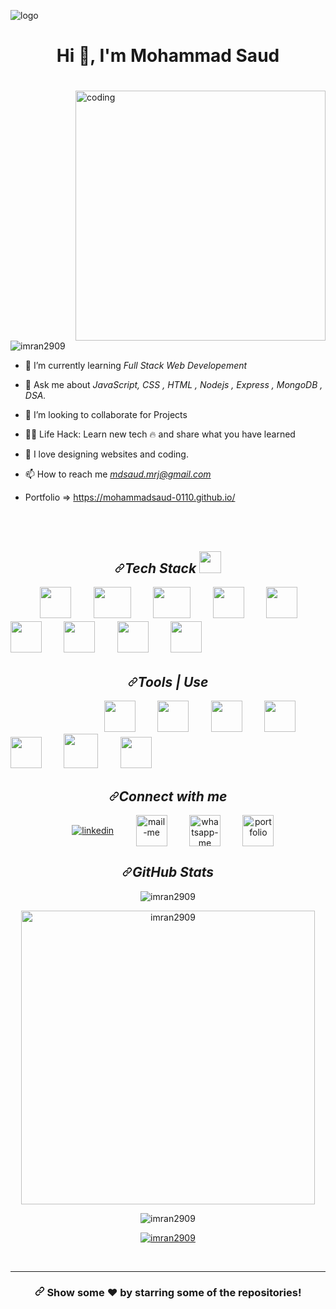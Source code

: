 ![logo](https://media.licdn.com/dms/image/D4E16AQH0L3jGZ6X_9A/profile-displaybackgroundimage-shrink_350_1400/0/1674559672070?e=1684368000&v=beta&t=0wd3l1uX3Pi3mhLPGmDM5ARb2RFQonUotV8HLleSATM)
<h1 align="center">Hi 👋, I'm Mohammad Saud</h1>
<h3 align="center"> 
  <img src="https://camo.githubusercontent.com/fffe3693d44b6b05cb4b79cdf000a8094f38eafdb1b3ab1d3e05eacc60ba6fbd/68747470733a2f2f726561646d652d747970696e672d7376672e6865726f6b756170702e636f6d3f666f6e743d636f6d666f7274616126636f6c6f723d3031364545412673697a653d32342677696474683d353030266c696e65733d43757272656e746c792b4c6561726e696e672b46756c6c2d537461636b2b5765622b446576656c6f706d656e743b4f70656e2d536f757263652b446576656c6f7065723b4e6963652b746f2b6d6565742b796f752e2e2e" alt="" style="margin-left: -340px; font-size: 22px;">

  
</h3>

<img align="right" alt="coding" width="400px" style="margin-left:50px" src="https://i.pinimg.com/originals/e1/f3/41/e1f3413bf5036045713341394f617225.gif">

<p align="left"> <img src="https://komarev.com/ghpvc/?username=imran2909&label=Profile%20views&color=0e75b6&style=flat" alt="imran2909" /> </p>


- 🌱 I’m currently learning *Full Stack Web Developement*

- 💬 Ask me about *JavaScript, CSS , HTML , Nodejs , Express , MongoDB , DSA.*

- 👯 I’m looking to collaborate for Projects

- 👨‍💻 Life Hack: Learn new tech 🔥 and share what you have learned

- 💓 I love designing websites and coding.

- 📫 How to reach me *mdsaud.mrj@gmail.com*

- Portfolio => https://mohammadsaud-0110.github.io/

<br><br>


<h2 align="center" dir="auto"><a id="user-content-tech-stack-" class="anchor" aria-hidden="true" href="#tech-stack-"><svg class="octicon octicon-link" viewBox="0 0 16 16" version="1.1" width="16" height="16" aria-hidden="true"><path fill-rule="evenodd" d="M7.775 3.275a.75.75 0 001.06 1.06l1.25-1.25a2 2 0 112.83 2.83l-2.5 2.5a2 2 0 01-2.83 0 .75.75 0 00-1.06 1.06 3.5 3.5 0 004.95 0l2.5-2.5a3.5 3.5 0 00-4.95-4.95l-1.25 1.25zm-4.69 9.64a2 2 0 010-2.83l2.5-2.5a2 2 0 012.83 0 .75.75 0 001.06-1.06 3.5 3.5 0 00-4.95 0l-2.5 2.5a3.5 3.5 0 004.95 4.95l1.25-1.25a.75.75 0 00-1.06-1.06l-1.25 1.25a2 2 0 01-2.83 0z"></path></svg></a><i>Tech Stack <a target="_blank" rel="noopener noreferrer nofollow" href="https://camo.githubusercontent.com/beb64ff21c883e318e4f5db5231c2ba4175705bea1c9249e82a41ab375db4f75/68747470733a2f2f6d65646961322e67697068792e636f6d2f6d656469612f51737347456d706b79454f684243623765312f67697068792e6769663f6369643d656366303565343761306e336769316266716e74716d6f62386739616964316f796a327772336473336d67373030626c267269643d67697068792e676966"><img src="https://camo.githubusercontent.com/beb64ff21c883e318e4f5db5231c2ba4175705bea1c9249e82a41ab375db4f75/68747470733a2f2f6d65646961322e67697068792e636f6d2f6d656469612f51737347456d706b79454f684243623765312f67697068792e6769663f6369643d656366303565343761306e336769316266716e74716d6f62386739616964316f796a327772336473336d67373030626c267269643d67697068792e676966" width="35" style="max-width: 100%;"></a></i></h2>
<div style="margin: 0px auto; display: inline;">  &nbsp; &nbsp;   &nbsp; &nbsp; &nbsp; &nbsp;  <img src="https://encrypted-tbn0.gstatic.com/images?q=tbn:ANd9GcTTP_RBWniG6RLuxBFaaQFguZB9ycs_w6Xbjw&usqp=CAU" style="width: 50px;" alt="">
 &nbsp; &nbsp; &nbsp; &nbsp;  <img src="https://cdn4.iconfinder.com/data/icons/social-media-logos-6/512/121-css3-512.png" style="width: 60px; height: 50px; margin-bottom: 5px;" alt="">
  &nbsp; &nbsp; &nbsp; &nbsp; <img src="https://upload.wikimedia.org/wikipedia/commons/thumb/3/38/HTML5_Badge.svg/800px-HTML5_Badge.svg.png" style="width: 60px; height: 50px; margin-bottom: 5px;" alt="">
  &nbsp; &nbsp; &nbsp; &nbsp; <img src="https://icons-for-free.com/iconfiles/png/512/js+library+long+shadow+nodejs+web+icon-1320184850167478047.png" style="width: 50px; height: 50px; margin-bottom: 5px;" alt="">
 &nbsp; &nbsp; &nbsp; &nbsp;  <img src="https://ih1.redbubble.net/image.438908244.6144/st,small,507x507-pad,600x600,f8f8f8.u2.jpg" style="width: 50px; height: 50px; margin-bottom: 5px;" alt="">
&nbsp; &nbsp; &nbsp; &nbsp;   <img src="https://cdn.iconscout.com/icon/free/png-256/mongodb-5-1175140.png" style="width: 50px; height: 50px; margin-bottom: 5px;" alt="">
&nbsp; &nbsp; &nbsp; &nbsp;   <img src="https://play-lh.googleusercontent.com/9zvNJHedNg_6lOdwcodODMVsyeHKxuTIpnbBzomRGGZAp_vKVXnd5SlF8XZcXyGYjQ" style="width: 50px; height: 50px; margin-bottom: 5px;" alt="">
 &nbsp; &nbsp; &nbsp; &nbsp;  <img src="https://obscureproblemsandgotchas.com/wp-content/uploads/2018/06/bootstrap-stack-e1530246058846.png" style="width: 50px; height: 50px; margin-bottom: 5px;" alt="">
 &nbsp; &nbsp; &nbsp; &nbsp;  <img src="https://encrypted-tbn0.gstatic.com/images?q=tbn:ANd9GcTJCTPT5iKGh1Fzcwyz4aOdD5hvqAfpphGQHw&usqp=CAU" style="width: 50px; height: 50px; margin-bottom: 5px;" alt="">
  

<br>
<h2 align="center" dir="auto"><a id="user-content-tech-stack-" class="anchor" aria-hidden="true" href="#tech-stack-"><svg class="octicon octicon-link" viewBox="0 0 16 16" version="1.1" width="16" height="16" aria-hidden="true"><path fill-rule="evenodd" d="M7.775 3.275a.75.75 0 001.06 1.06l1.25-1.25a2 2 0 112.83 2.83l-2.5 2.5a2 2 0 01-2.83 0 .75.75 0 00-1.06 1.06 3.5 3.5 0 004.95 0l2.5-2.5a3.5 3.5 0 00-4.95-4.95l-1.25 1.25zm-4.69 9.64a2 2 0 010-2.83l2.5-2.5a2 2 0 012.83 0 .75.75 0 001.06-1.06 3.5 3.5 0 00-4.95 0l-2.5 2.5a3.5 3.5 0 004.95 4.95l1.25-1.25a.75.75 0 00-1.06-1.06l-1.25 1.25a2 2 0 01-2.83 0z"></path></svg></a><i>Tools | Use</i></h2>
<div style="margin: 0px auto; display: inline;">  &nbsp; &nbsp;  &nbsp; &nbsp; &nbsp; &nbsp;  &nbsp; &nbsp; &nbsp; &nbsp;  &nbsp; &nbsp; &nbsp; &nbsp; &nbsp;   &nbsp; &nbsp; &nbsp; &nbsp; <img src="https://upload.wikimedia.org/wikipedia/commons/4/45/Notion_app_logo.png" style="width: 50px;" alt="">
    &nbsp; &nbsp;  &nbsp; &nbsp; <img src="https://git-scm.com/images/logos/downloads/Git-Icon-1788C.png" style="width: 50px;" alt="">
    &nbsp; &nbsp;  &nbsp; &nbsp; <img src="https://cdn-icons-png.flaticon.com/512/25/25231.png" style="width: 50px;" alt="">
    &nbsp; &nbsp;  &nbsp; &nbsp; <img src="https://cdn.freebiesupply.com/logos/large/2x/netlify-logo-png-transparent.png" style="width: 50px;" alt="">
    &nbsp; &nbsp;  &nbsp; &nbsp; <img src="https://code.visualstudio.com/assets/images/code-stable.png" style="width: 50px;" alt="">
    &nbsp; &nbsp;  &nbsp; &nbsp; <img src="https://cdn.worldvectorlogo.com/logos/postman.svg" style="width: 55px;" alt="">
    &nbsp; &nbsp;  &nbsp; &nbsp; <img src="https://avatars.githubusercontent.com/u/77067997?s=200&v=4" style="width: 50px;" alt="">
 <br>
  
  
    

  <h2 align="center" dir="auto"><a id="user-content-tech-stack-" class="anchor" aria-hidden="true" href="#tech-stack-"><svg class="octicon octicon-link" viewBox="0 0 16 16" version="1.1" width="16" height="16" aria-hidden="true"><path fill-rule="evenodd" d="M7.775 3.275a.75.75 0 001.06 1.06l1.25-1.25a2 2 0 112.83 2.83l-2.5 2.5a2 2 0 01-2.83 0 .75.75 0 00-1.06 1.06 3.5 3.5 0 004.95 0l2.5-2.5a3.5 3.5 0 00-4.95-4.95l-1.25 1.25zm-4.69 9.64a2 2 0 010-2.83l2.5-2.5a2 2 0 012.83 0 .75.75 0 001.06-1.06 3.5 3.5 0 00-4.95 0l-2.5 2.5a3.5 3.5 0 004.95 4.95l1.25-1.25a.75.75 0 00-1.06-1.06l-1.25 1.25a2 2 0 01-2.83 0z"></path></svg></a><i>Connect with me</i></h2>
 <p align="center" dir="auto">
              &nbsp;   &nbsp;  <a href="https://www.linkedin.com/in/mdsaud/" rel="nofollow"><img align="center" src="https://camo.githubusercontent.com/1b3a98a6f9dc0b661fff8ca80b84338580750ffba882bd625efe869293d05307/68747470733a2f2f736b696c6c69636f6e732e6465762f69636f6e733f693d6c696e6b6564696e" alt="linkedin" data-canonical-src="https://skillicons.dev/icons?i=linkedin" style="max-width: 100%;"></a>
            &nbsp;   &nbsp;   &nbsp;   &nbsp;   <a title="mdsaud.mrj@gmail.com" href="mailto:mdsaud.mrj@gmail.com"><img align="center" src="https://camo.githubusercontent.com/70917cb7756d2e3f19d86872d89102269d6aed7115a7be64f29bbf1aed12baf9/68747470733a2f2f63646e2d69636f6e732d706e672e666c617469636f6e2e636f6d2f3132382f3838382f3838383835332e706e67" width="50px" alt="mail-me" data-canonical-src="https://cdn-icons-png.flaticon.com/128/888/888853.png" style="max-width: 100%;"></a>
            &nbsp;   &nbsp;   &nbsp;   &nbsp;  <a href="https://wa.me/919370093936" rel="nofollow"><img align="center" src="https://camo.githubusercontent.com/6590702cef8b9697656ce084d83381fa8a9de03b317fbef452288f00d1085b9a/68747470733a2f2f63646e2d69636f6e732d706e672e666c617469636f6e2e636f6d2f3132382f3733332f3733333538352e706e67" width="50px" alt="whatsapp-me" data-canonical-src="https://cdn-icons-png.flaticon.com/128/733/733585.png" style="max-width: 100%;"></a>
            &nbsp;   &nbsp;   &nbsp;   &nbsp;  <a href="https://github.com/mohammadsaud-0110"><img align="center" src="https://user-images.githubusercontent.com/107247913/185736439-402f6025-1e63-4eb3-b770-aacd5e4b1386.png" width="50px" alt="portfolio" style="max-width: 100%;"></a>
        </p>
<p align="left">
</p>
  
  
  
  
  <h2 align="center" dir="auto"><a id="user-content-tech-stack-" class="anchor" aria-hidden="true" href="#tech-stack-"><svg class="octicon octicon-link" viewBox="0 0 16 16" version="1.1" width="16" height="16" aria-hidden="true"><path fill-rule="evenodd" d="M7.775 3.275a.75.75 0 001.06 1.06l1.25-1.25a2 2 0 112.83 2.83l-2.5 2.5a2 2 0 01-2.83 0 .75.75 0 00-1.06 1.06 3.5 3.5 0 004.95 0l2.5-2.5a3.5 3.5 0 00-4.95-4.95l-1.25 1.25zm-4.69 9.64a2 2 0 010-2.83l2.5-2.5a2 2 0 012.83 0 .75.75 0 001.06-1.06 3.5 3.5 0 00-4.95 0l-2.5 2.5a3.5 3.5 0 004.95 4.95l1.25-1.25a.75.75 0 00-1.06-1.06l-1.25 1.25a2 2 0 01-2.83 0z"></path></svg></a><i>GitHub Stats</i></h2>

   
<p  align="center" ><img   src="https://github-readme-stats.vercel.app/api?username=imran2909&show_icons=true&locale=en" alt="imran2909" /></p> 
<p  align="center" ><img style="width:470px" src="https://github-readme-stats.vercel.app/api/top-langs?username=imran2909&show_icons=true&locale=en&layout=compact" alt="imran2909" /></p> 
<p  align="center"><img  src="https://github-readme-streak-stats.herokuapp.com/?user=imran2909&" alt="imran2909" /></p>
          <p align="center"> <a href="https://github.com/ryo-ma/github-profile-trophy"><img src="https://github-profile-trophy.vercel.app/?username=imran2909" alt="imran2909" /></a> </p>

  <br><hr>
  
  <h3 align="center" dir="auto"><a id="user-content--show-some-️-by-starring-some-of-the-repositories" class="anchor" aria-hidden="true" href="#-show-some-️-by-starring-some-of-the-repositories"><svg class="octicon octicon-link" viewBox="0 0 16 16" version="1.1" width="16" height="16" aria-hidden="true"><path fill-rule="evenodd" d="M7.775 3.275a.75.75 0 001.06 1.06l1.25-1.25a2 2 0 112.83 2.83l-2.5 2.5a2 2 0 01-2.83 0 .75.75 0 00-1.06 1.06 3.5 3.5 0 004.95 0l2.5-2.5a3.5 3.5 0 00-4.95-4.95l-1.25 1.25zm-4.69 9.64a2 2 0 010-2.83l2.5-2.5a2 2 0 012.83 0 .75.75 0 001.06-1.06 3.5 3.5 0 00-4.95 0l-2.5 2.5a3.5 3.5 0 004.95 4.95l1.25-1.25a.75.75 0 00-1.06-1.06l-1.25 1.25a2 2 0 01-2.83 0z"></path></svg></a>
 Show some <g-emoji class="g-emoji" alias="heart" fallback-src="https://github.githubassets.com/images/icons/emoji/unicode/2764.png">❤️</g-emoji> by starring some of the repositories!
</h3>
